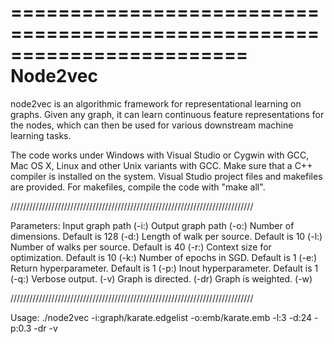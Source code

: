 ========================================================================
    Node2vec
========================================================================

node2vec is an algorithmic framework for representational learning on graphs. Given any graph, it can learn continuous feature representations for the nodes, which can then be used for various downstream machine learning tasks. 

The code works under Windows with Visual Studio or Cygwin with GCC,
Mac OS X, Linux and other Unix variants with GCC. Make sure that a
C++ compiler is installed on the system. Visual Studio project files
and makefiles are provided. For makefiles, compile the code with
"make all".

/////////////////////////////////////////////////////////////////////////////

Parameters:
Input graph path (-i:)
Output graph path (-o:)
Number of dimensions. Default is 128 (-d:)
Length of walk per source. Default is 10 (-l:)
Number of walks per source. Default is 40 (-r:)
Context size for optimization. Default is 10 (-k:)
Number of epochs in SGD. Default is 1 (-e:)
Return hyperparameter. Default is 1 (-p:)
Inout hyperparameter. Default is 1 (-q:)
Verbose output. (-v)
Graph is directed. (-dr)
Graph is weighted. (-w)

/////////////////////////////////////////////////////////////////////////////

Usage:
./node2vec -i:graph/karate.edgelist -o:emb/karate.emb -l:3 -d:24 -p:0.3 -dr -v
